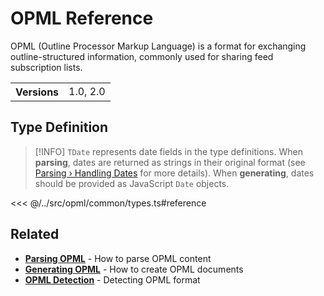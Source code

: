 # OPML Reference

OPML (Outline Processor Markup Language) is a format for exchanging outline-structured information, commonly used for sharing feed subscription lists.

<table>
  <tbody>
    <tr>
      <th>Versions</th>
      <td>1.0, 2.0</td>
    </tr>
  </tbody>
</table>

## Type Definition

> [!INFO]
> `TDate` represents date fields in the type definitions. When **parsing**, dates are returned as strings in their original format (see [Parsing › Handling Dates](/parsing/dates) for more details). When **generating**, dates should be provided as JavaScript `Date` objects.

<<< @/../src/opml/common/types.ts#reference

## Related

- **[Parsing OPML](/parsing/#opml)** - How to parse OPML content
- **[Generating OPML](/generating/#opml)** - How to create OPML documents
- **[OPML Detection](/parsing/detecting#opml)** - Detecting OPML format
